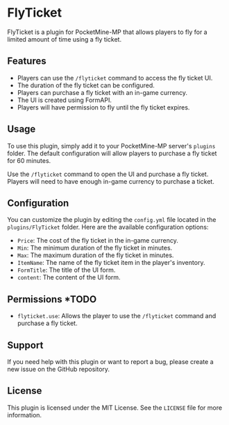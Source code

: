 # FlyTicket

FlyTicket is a plugin for PocketMine-MP that allows players to fly for a limited amount of time using a fly ticket.

## Features

- Players can use the `/flyticket` command to access the fly ticket UI.
- The duration of the fly ticket can be configured.
- Players can purchase a fly ticket with an in-game currency.
- The UI is created using FormAPI.
- Players will have permission to fly until the fly ticket expires.

## Usage

To use this plugin, simply add it to your PocketMine-MP server's `plugins` folder. The default configuration will allow players to purchase a fly ticket for 60 minutes.

Use the `/flyticket` command to open the UI and purchase a fly ticket. Players will need to have enough in-game currency to purchase a ticket.

## Configuration

You can customize the plugin by editing the `config.yml` file located in the `plugins/FlyTicket` folder. Here are the available configuration options:

- `Price`: The cost of the fly ticket in the in-game currency.
- `Min`: The minimum duration of the fly ticket in minutes.
- `Max`: The maximum duration of the fly ticket in minutes.
- `ItemName`: The name of the fly ticket item in the player's inventory.
- `FormTitle`: The title of the UI form.
- `content`: The content of the UI form.

## Permissions *TODO

- `flyticket.use`: Allows the player to use the `/flyticket` command and purchase a fly ticket.

## Support

If you need help with this plugin or want to report a bug, please create a new issue on the GitHub repository.

## License

This plugin is licensed under the MIT License. See the `LICENSE` file for more information.
